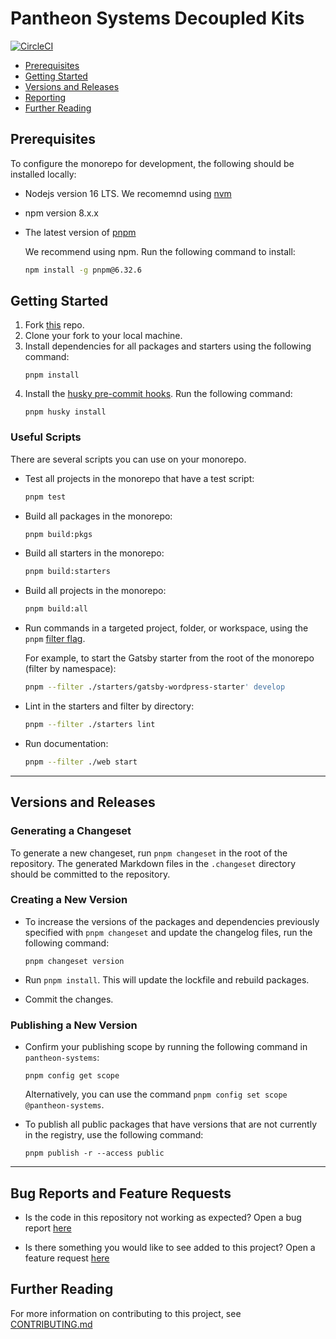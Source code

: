 # Pantheon Systems Decoupled Kits

[![CircleCI](https://circleci.com/gh/pantheon-systems/decoupled-kit-js/tree/canary.svg?style=svg)](https://circleci.com/gh/pantheon-systems/decoupled-kit-js/tree/canary)

- [Prerequisites](#prerequisites)
- [Getting Started](#getting-started)
- [Versions and Releases](#versions-and-releases)
- [Reporting](#bug-reports-and-feature-requests)
- [Further Reading](#further-reading)

## Prerequisites

To configure the monorepo for development, the following should be installed locally:

- Nodejs version 16 LTS. We recomemnd using [nvm](https://github.com/nvm-sh/nvm)
- npm version 8.x.x
- The latest version of [pnpm](https://pnpm.io/installation)

    We recommend using npm. Run the following command to install:

    ```bash
    npm install -g pnpm@6.32.6
    ```

## Getting Started

1. Fork [this](https://github.com/pantheon-systems/decoupled-kit-js/fork) repo.
1. Clone your fork to your local machine.
1. Install dependencies for all packages and starters using the following command:
   ```
   pnpm install
   ```
1. Install the [husky pre-commit hooks](https://github.com/pantheon-systems/decoupled-kit-js/blob/canary/.husky/pre-commit). Run the following command:
   ```
   pnpm husky install
   ```

### Useful Scripts

There are several scripts you can use on your monorepo.

- Test all projects in the monorepo that have a test script:
  ```bash
  pnpm test
  ```
- Build all packages in the monorepo:
  ```bash
  pnpm build:pkgs
  ```
- Build all starters in the monorepo:
  ```bash
  pnpm build:starters
  ```
- Build all projects in the monorepo:
  ```bash
  pnpm build:all
  ```

 - Run commands in a targeted project, folder, or workspace, using the `pnpm` [filter flag](https://pnpm.io/filtering).

   For example, to start the Gatsby starter from the root of the monorepo (filter by namespace):

    ```bash
    pnpm --filter ./starters/gatsby-wordpress-starter' develop
    ```

 - Lint in the starters and filter by directory:

    ```bash
    pnpm --filter ./starters lint
    ```

-  Run documentation:

    ```bash
    pnpm --filter ./web start
    ```
------------------

## Versions and Releases

### Generating a Changeset

To generate a new changeset, run `pnpm changeset` in the root of the repository. The generated Markdown files in the `.changeset` directory should be committed to the repository.

### Creating a New Version

- To increase the versions of the packages and dependencies previously specified with `pnpm changeset` and update the changelog files, run the following command:
  ```
  pnpm changeset version
  ```
  
- Run `pnpm install`. This will update the lockfile and rebuild packages.
- Commit the changes.

### Publishing a New Version

- Confirm your publishing scope by running the following command in `pantheon-systems`:
  ```
  pnpm config get scope
  ``` 
  Alternatively, you can use the command `pnpm config set scope @pantheon-systems`.
  
- To publish all public packages that have versions that are not currently in the registry, use the following command:
  ```
  pnpm publish -r --access public
  ```
---------------------------
## Bug Reports and Feature Requests

 - Is the code in this repository not working as expected? Open a bug report [here](https://github.com/pantheon-systems/decoupled-kit-js/issues/new?template=bug-report-template.yml)

 - Is there something you would like to see added to this project? Open a feature request [here](https://github.com/pantheon-systems/decoupled-kit-js/issues/new?template=feature-request-template.yml)

## Further Reading

For more information on contributing to this project, see [CONTRIBUTING.md](./CONTRIBUTING.md)
